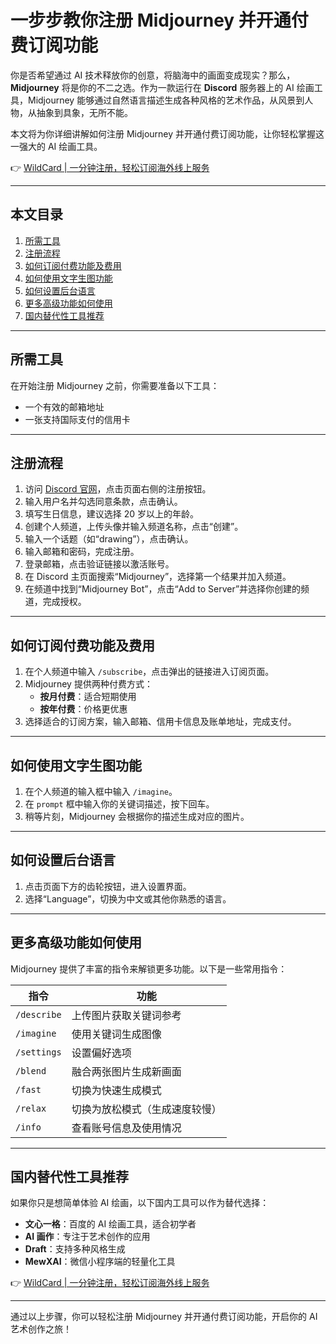 # 一步步教你注册 Midjourney 并开通付费订阅功能

你是否希望通过 AI 技术释放你的创意，将脑海中的画面变成现实？那么，**Midjourney** 将是你的不二之选。作为一款运行在 **Discord** 服务器上的 AI 绘画工具，Midjourney 能够通过自然语言描述生成各种风格的艺术作品，从风景到人物，从抽象到具象，无所不能。  

本文将为你详细讲解如何注册 Midjourney 并开通付费订阅功能，让你轻松掌握这一强大的 AI 绘画工具。  

👉 [WildCard | 一分钟注册，轻松订阅海外线上服务](https://bbtdd.com/WildCard)  

---

## 本文目录  
1. [所需工具](#所需工具)  
2. [注册流程](#注册流程)  
3. [如何订阅付费功能及费用](#如何订阅付费功能及费用)  
4. [如何使用文字生图功能](#如何使用文字生图功能)  
5. [如何设置后台语言](#如何设置后台语言)  
6. [更多高级功能如何使用](#更多高级功能如何使用)  
7. [国内替代性工具推荐](#国内替代性工具推荐)  

---

## 所需工具  
在开始注册 Midjourney 之前，你需要准备以下工具：  
- 一个有效的邮箱地址  
- 一张支持国际支付的信用卡  

---

## 注册流程  
1. 访问 [Discord 官网](https://discord.com/)，点击页面右侧的注册按钮。  
2. 输入用户名并勾选同意条款，点击确认。  
3. 填写生日信息，建议选择 20 岁以上的年龄。  
4. 创建个人频道，上传头像并输入频道名称，点击“创建”。  
5. 输入一个话题（如“drawing”），点击确认。  
6. 输入邮箱和密码，完成注册。  
7. 登录邮箱，点击验证链接以激活账号。  
8. 在 Discord 主页面搜索“Midjourney”，选择第一个结果并加入频道。  
9. 在频道中找到“Midjourney Bot”，点击“Add to Server”并选择你创建的频道，完成授权。  

---

## 如何订阅付费功能及费用  
1. 在个人频道中输入 `/subscribe`，点击弹出的链接进入订阅页面。  
2. Midjourney 提供两种付费方式：  
   - **按月付费**：适合短期使用  
   - **按年付费**：价格更优惠  
3. 选择适合的订阅方案，输入邮箱、信用卡信息及账单地址，完成支付。  

---

## 如何使用文字生图功能  
1. 在个人频道的输入框中输入 `/imagine`。  
2. 在 `prompt` 框中输入你的关键词描述，按下回车。  
3. 稍等片刻，Midjourney 会根据你的描述生成对应的图片。  

---

## 如何设置后台语言  
1. 点击页面下方的齿轮按钮，进入设置界面。  
2. 选择“Language”，切换为中文或其他你熟悉的语言。  

---

## 更多高级功能如何使用  
Midjourney 提供了丰富的指令来解锁更多功能。以下是一些常用指令：  

| 指令 | 功能 |  
|------|------|  
| `/describe` | 上传图片获取关键词参考 |  
| `/imagine` | 使用关键词生成图像 |  
| `/settings` | 设置偏好选项 |  
| `/blend` | 融合两张图片生成新画面 |  
| `/fast` | 切换为快速生成模式 |  
| `/relax` | 切换为放松模式（生成速度较慢） |  
| `/info` | 查看账号信息及使用情况 |  

---

## 国内替代性工具推荐  
如果你只是想简单体验 AI 绘画，以下国内工具可以作为替代选择：  
- **文心一格**：百度的 AI 绘画工具，适合初学者  
- **AI 画作**：专注于艺术创作的应用  
- **Draft**：支持多种风格生成  
- **MewXAI**：微信小程序端的轻量化工具  

👉 [WildCard | 一分钟注册，轻松订阅海外线上服务](https://bbtdd.com/WildCard)  

---

通过以上步骤，你可以轻松注册 Midjourney 并开通付费订阅功能，开启你的 AI 艺术创作之旅！